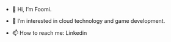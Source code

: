 - 👋 Hi, I’m  Foomi.
- 👀 I’m interested in cloud technology and game development.
  
- 📫 How to reach me: Linkedin 

<!---
kat3o/kat3o is a ✨ special ✨ repository because its `README.md` (this file) appears on your GitHub profile.
You can click the Preview link to take a look at your changes.
--->

